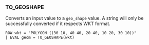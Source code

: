 <!--
This is generated by ESQL's AbstractFunctionTestCase. Do no edit it. See ../README.md for how to regenerate it.
-->

### TO_GEOSHAPE
Converts an input value to a `geo_shape` value.
A string will only be successfully converted if it respects WKT format.

```
ROW wkt = "POLYGON ((30 10, 40 40, 20 40, 10 20, 30 10))"
| EVAL geom = TO_GEOSHAPE(wkt)
```
